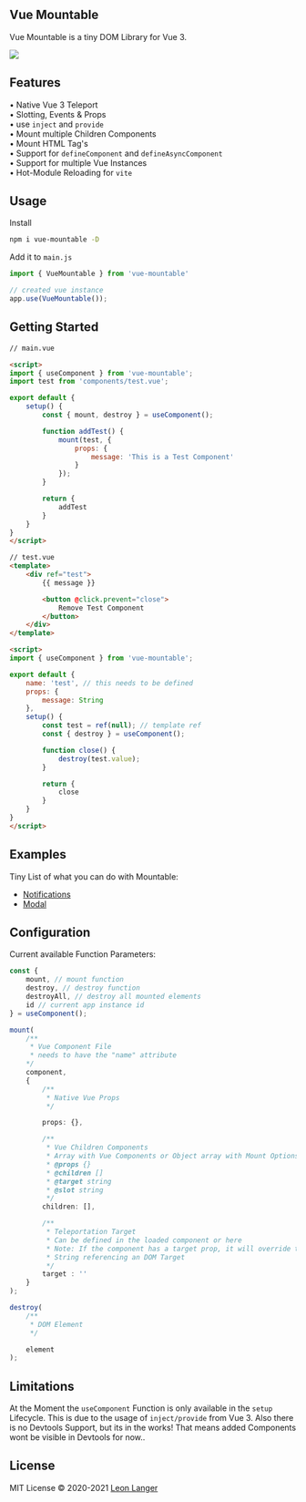 <h2 align="left">Vue Mountable</h2>

<p align="left">
Vue Mountable is a tiny DOM Library for Vue 3.
</p>

<p align="left">
<a href="https://www.npmjs.com/package/vue-mountable">
<img src="https://img.shields.io/npm/v/vue-mountable?color=222&style=flat-square">
</a>
</p>

## Features

• Native Vue 3 Teleport
<br />
• Slotting, Events & Props
<br />
• use `inject` and `provide`
<br />
• Mount multiple Children Components
<br />
• Mount HTML Tag's
<br />
• Support for `defineComponent` and `defineAsyncComponent`
<br />
• Support for multiple Vue Instances
<br />
• Hot-Module Reloading for `vite`

## Usage

Install

```bash
npm i vue-mountable -D
```

Add it to `main.js`

```ts
import { VueMountable } from 'vue-mountable'

// created vue instance
app.use(VueMountable());
```
## Getting Started

```html
// main.vue

<script>
import { useComponent } from 'vue-mountable';
import test from 'components/test.vue';

export default {
	setup() {
		const { mount, destroy } = useComponent();

		function addTest() {
			mount(test, {
				props: {
					message: 'This is a Test Component'
				}
			});
		}

		return {
			addTest
		}
	}
}
</script>
```
```html
// test.vue
<template>
	<div ref="test">
		{{ message }}

		<button @click.prevent="close">
			Remove Test Component
		</button>
	</div>
</template>

<script>
import { useComponent } from 'vue-mountable';

export default {
	name: 'test', // this needs to be defined
	props: {
		message: String
	},
	setup() {
		const test = ref(null); // template ref
		const { destroy } = useComponent();

		function close() {
			destroy(test.value);
		}

		return {
			close
		}
	}
}
</script>
```

## Examples
Tiny List of what you can do with Mountable:

- [Notifications](https://github.com/Subwaytime/vue-mountable/blob/main/example/src/utils/useNotify.js)
- [Modal](https://github.com/Subwaytime/vue-mountable/blob/main/example/src/app.vue)

## Configuration

Current available Function Parameters:

```ts
const {
	mount, // mount function
	destroy, // destroy function
	destroyAll, // destroy all mounted elements
	id // current app instance id
} = useComponent();

mount(
	/**
	 * Vue Component File
	 * needs to have the "name" attribute
	*/
	component,
	{
		/**
		 * Native Vue Props
		 */

		props: {},

		/**
		 * Vue Children Components
		 * Array with Vue Components or Object array with Mount Options: component, children, props, target, slot
		 * @props {}
		 * @children []
		 * @target string
		 * @slot string
		 */
		children: [],

		/**
		 * Teleportation Target
		 * Can be defined in the loaded component or here
		 * Note: If the component has a target prop, it will override this option
		 * String referencing an DOM Target
		 */
		target : ''
	}
);

destroy(
	/**
	 * DOM Element
	 */

	element
);
```

## Limitations

At the Moment the `useComponent` Function is only available in the `setup` Lifecycle. This is due to the usage of `inject/provide` from Vue 3.
Also there is no Devtools Support, but its in the works! That means added Components wont be visible in Devtools for now..

## License

MIT License © 2020-2021 [Leon Langer](https://github.com/subwaytime)
